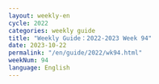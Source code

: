 ```yaml
---
layout: weekly-en
cycle: 2022
categories: weekly guide
title: "Weekly Guide：2022-2023 Week 94"
date: 2023-10-22
permalink: "/en/guide/2022/wk94.html"
weekNum: 94
language: English
---
```

